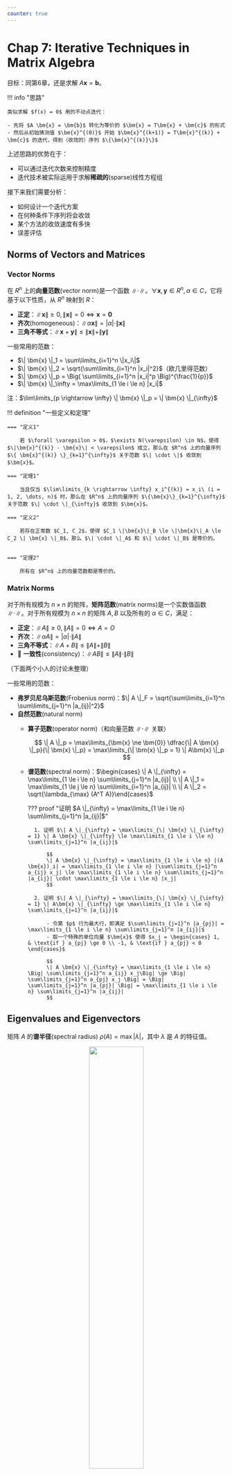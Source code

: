 ```yaml
---
counter: true
---
```


# Chap 7: Iterative Techniques in Matrix Algebra

目标：同第6章，还是求解 $A \bm{x} = \bm{b}$。

!!! info "思路"

    类似求解 $f(x) = 0$ 用的不动点迭代：
    
    - 先将 $A \bm{x} = \bm{b}$ 转化为等价的 $\bm{x} = T\bm{x} + \bm{c}$ 的形式
    - 然后从初始猜测值 $\bm{x}^{(0)}$ 开始 $\bm{x}^{(k+1)} = T\bm{x}^{(k)} + \bm{c}$ 的迭代，得到（收敛的）序列 $\{\bm{x}^{(k)}\}$

上述思路的优势在于：

- 可以通过迭代次数来控制精度
- 迭代技术被实际运用于求解**稀疏的**(sparse)线性方程组

接下来我们需要分析：

- 如何设计一个迭代方案
- 在何种条件下序列将会收敛
- 某个方法的收敛速度有多快
- 误差评估


## Norms of Vectors and Matrices

### Vector Norms

在 $R^n$ 上的**向量范数**(vector norm)是一个函数 $\| \cdot \|$。$\forall \bm{x}, \bm{y} \in R^n, \alpha \in C$，它将基于以下性质，从 $R^n$ 映射到 $R$：

- **正定**：$\| \bm{x} \| \ge 0, \| \bm{x} \| = 0 \Leftrightarrow \bm{x} = \bm{0}$
- **齐次**(homogeneous)：$\| \alpha \bm{x} \| = |\alpha| \cdot \| \bm{x} \|$
- **三角不等式**：$\| \bm{x} + \bm{y}\| \le \| \bm{x} \| + \| \bm{y} \|$

一些常用的范数：

- $\| \bm{x} \|_1 = \sum\limits_{i=1}^n \|x_i\|$
- $\| \bm{x} \|_2 = \sqrt{\sum\limits_{i=1}^n |x_i|^2}$（欧几里得范数）
- $\| \bm{x} \|_p = \Big( \sum\limits_{i=1}^n |x_i|^p \Big)^{\frac{1}{p}}$
- $\| \bm{x} \|_\infty = \max\limits_{1 \le i \le n} |x_i|$

注：$\lim\limits_{p \rightarrow \infty} \| \bm{x} \|_p = \| \bm{x} \|_{\infty}$

!!! definition "一些定义和定理"

    === "定义1"

        若 $\forall \varepsilon > 0$，$\exists N(\varepsilon) \in N$，使得 $\|\bm{x}^{(k)} - \bm{x}\| < \varepsilon$ 成立，那么在 $R^n$ 上的向量序列 $\{ \bm{x}^{(k)} \}_{k=1}^{\infty}$ 关于范数 $\| \cdot \|$ 收敛到 $\bm{x}$。

    === "定理1"

        当且仅当 $\lim\limits_{k \rightarrow \infty} x_i^{(k)} = x_i\ (i = 1, 2, \dots, n)$ 时，那么在 $R^n$ 上的向量序列 $\{\bm{x}\}_{k=1}^{\infty}$ 关于范数 $\| \cdot \|_{\infty}$ 收敛到 $\bm{x}$。

    === "定义2"

        若存在正常数 $C_1, C_2$，使得 $C_1 \|\bm{x}\|_B \le \|\bm{x}\|_A \le C_2 \| \bm{x} \|_B$，那么 $\| \cdot \|_A$ 和 $\| \cdot \|_B$ 是等价的。


    === "定理2"

        所有在 $R^n$ 上的向量范数都是等价的。


### Matrix Norms

对于所有规模为 $n \times n$ 的矩阵，**矩阵范数**(matrix norms)是一个实数值函数 $\| \cdot \|$。对于所有规模为 $n \times n$ 的矩阵 $A, B$ 以及所有的 $\alpha \in C$，满足：

- **正定**：$\| A \| \ge 0, \| A \| = 0 \Leftrightarrow A = O$
- **齐次**：$\| \alpha A \| = |\alpha| \cdot \| A \|$
- **三角不等式**：$\| A + B \| \le \| A \| + \| B \|$
- :star2: **一致性**(consistency)：$\| AB \| \le \| A \| \cdot \| B \|$

（下面两个小人的讨论未整理）

一些常用的范数：

- **弗罗贝尼乌斯范数**(Frobenius norm)：$\| A \|_F = \sqrt{\sum\limits_{i=1}^n \sum\limits_{j=1}^n |a_{ij}|^2}$
- **自然范数**(natural norm)
    - **算子范数**(operator norm)（和向量范数 $\| \cdot \|$ 关联）

        $$
        \| A \|_p = \max\limits_{\bm{x} \ne \bm{0}} \dfrac{\| A \bm{x} \|_p}{\| \bm{x} \|_p} = \max\limits_{\| \bm{x} \|_p = 1} \| A\bm{x} \|_p
        $$

    - **谱范数**(spectral norm)：$\begin{cases} \| A \|_{\infty} = \max\limits_{1 \le i \le n} \sum\limits_{j=1}^n |a_{ij}| \\ \| A \|_1 = \max\limits_{1 \le j \le n} \sum\limits_{i=1}^n |a_{ij}| \\ \| A \|_2 = \sqrt{\lambda_{\max} (A^T A)}\end{cases}$


        ??? proof "证明 $A \|_{\infty} = \max\limits_{1 \le i \le n} \sum\limits_{j=1}^n |a_{ij}|$"

            1. 证明 $\| A \|_{\infty} = \max\limits_{\| \bm{x} \|_{\infty} = 1} \| A \bm{x} \|_{\infty} \le \max\limits_{1 \le i \le n} \sum\limits_{j=1}^n |a_{ij}|$

                $$
                \| A \bm{x} \|_{\infty} = \max\limits_{1 \le i \le n} |(A \bm{x})_i| = \max\limits_{1 \le i \le n} |\sum\limits_{j=1}^n a_{ij} x_j| \le \max\limits_{1 \le i \le n} \sum\limits_{j=1}^n |a_{ij}| \cdot \max\limits_{1 \le i \le n} |x_j|
                $$

            2. 证明 $\| A \|_{\infty} = \max\limits_{\| \bm{x} \|_{\infty} = 1} \| A\bm{x} \|_{\infty} \ge \max\limits_{1 \le i \le n} \sum\limits_{j=1}^n |a_{ij}|$

                - 令第 $p$ 行为最大行，即满足 $\sum\limits_{j=1}^n |a_{pj}| = \max\limits_{1 \le i \le n} \sum\limits_{j=1}^n |a_{ij}|$
                - 取一个特殊的单位向量 $\bm{x}$ 使得 $x_j = \begin{cases} 1, & \text{if } a_{pj} \ge 0 \\ -1, & \text{if } a_{pj} < 0 \end{cases}$

                $$
                \| A \bm{x} \|_{\infty} = \max\limits_{1 \le i \le n} \Big| \sum\limits_{j=1}^n a_{ij} x_j\Big| \ge \Big| \sum\limits_{j=1}^n a_{pj} x_j \Big| = \Big| \sum\limits_{j=1}^n |a_{pj}| \Big| = \max\limits_{1 \le i \le n} \sum\limits_{j=1}^n |a_{ij}|
                $$


## Eigenvalues and Eigenvectors

矩阵 $A$ 的**谱半径**(spectral radius) $\rho(A) = \max{| \lambda |}$，其中 $\lambda$ 是 $A$ 的特征值。

<div style="text-align: center">
    <img src="images/C7/1.png" width=50%/>
</div>

!!! definition "定理"

    如果 $A$ 是一个 $n \times n$ 的矩阵，那么对于所有的自然范数 $\| \cdot \|$，有 $\rho(A) \le \| A \|$ 成立。

    ??? proof "证明"

        对于 $A$ 的任何特征值 $\lambda$ 以及特征向量 $\| \bm{x} \|$，且 $\| \bm{x} \| = 1$，有：

        $$
        |\lambda| \cdot \| \bm{x} \| = \| \lambda \bm{x} \| = \| A\bm{x} \| \le \| A \| \cdot \| \bm{x} \|
        $$

若 $\forall i, j = 1, 2, \dots, n$，有 $\lim\limits_{k \rightarrow \infty} (A^k)_{ij} = 0$，那么称规模为 $n \times n$ 的矩阵 $A$ 是**收敛**的。


## Iterative Techniques for Solving Linear Systems

### Jacobi Iterative Method

对于线性方程组 $\begin{cases}a_{11}x_1 + a_{12}x_2 + \dots + a_{1n}x_n = b_1 \\ a_{21}x_1 + a_{22}x_2 + \dots + a_{2n}x_n = b_2 \\ \dots \\ a_{n1}x_1 + a_{n2}x_2 + \dots + a_{nn}x_n = b_n\end{cases}$，当 $a_{ii} \ne 0$ 时，可以解得：

$$
\begin{cases}
x_1 = \dfrac{1}{a_{11}}(-a_{12}x_2 - \dots - a_{1n}x_n + b_1) \\ x_2 = \dfrac{1}{a_{22}}(-a_{21}x_1 - \dots - a_{2n}x_n + b_1) \\ x_n = \dfrac{1}{a_{nn}}(-a_{n1}x_1 - \dots - a_{1n, n-1}x_{n-1} + b_n) 
\end{cases}
$$

用矩阵形式表示上述线形方程组，并转化为以下形式：

<div style="text-align: center">
    <img src="images/C7/2.png" width=20%/>
</div>

那么：

$$
\begin{align}
A\bm{x} = \bm{b} & \Leftrightarrow (D - L - U)\bm{x} = \bm{b} \notag \\
& \Leftrightarrow D\bm{x} = (L + U) \bm{x} + \bm{b} \notag \\
& \Leftrightarrow \bm{x} = \underbrace{D^{-1} (L + U)}_{T_j} \bm{x} + \underbrace{D^{-1} \bm{b}}_{\bm{c_j}} \notag \\
\dots & \dots \notag
\end{align}
$$

所以对于第 $k$ 次高斯消元而言，$\bm{x}^{(k)} = T_j \bm{x}^{(k-1)} + \bm{c_j}$，其中 $T_j$ 被称为**雅可比迭代矩阵**(Jacobi iterative matrix)。

???+ code "算法：雅可比迭代方法"

    对于给定的初始近似解 $\bm{x}^{(0)}$，求解 $A\bm{x} = \bm{b}$

    - 输入：方程和未知数的个数 $n$，矩阵元素 $a[][]$，常数项 $b[]$，初始近似解 $X0[]$，容忍值 $TOL$，最大迭代次数 $N_{max}$
    - 输出：近似解 $X[]$ 或错误信息

    ```c
    Step 1  Set k = 1;
    Step 2  while (k <= N_max) do step 3-6
            Step 3  for i = 1, ..., n
                        Set X_i = (b_i - sum(j=1, j!=i, j<=n, a_ij X0_j)) / a_ii;  // compute x_k
            Step 4  if norm(X - X_0)_infty = max(1<=i<=n, X_i - X0_i) < TOL then Output(X[]);
                    STOP;    // successful
            Step 5  for i = 1, ..., n  Set X0[] = X[];  // update X0
            Step 6  Set k++;
    Step 7  Output (Maximum number of iterations exceeded);
            STOP.    // unsuccessful
    ```


### Gauss-Seidel Iterative Method

观察线性方程组的解：

$$
\begin{align}
x_2^{(k)} & = \dfrac{1}{a_{22}}(\textcolor{red}{-a_{21}x_1^{(k)}} - a_{23}x_3^{(k-1)} - a_{24}x_4^{(k-1)} - \dots - a_{2n}x_n^{k-1} + b_2) \notag \\ 
x_3^{(k)} & = \dfrac{1}{a_{33}}(\textcolor{red}{-a_{31}x_1^{(k)} - a_{32}x_2^{(k)}} - a_{34}x_4^{(k-1)} - \dots - a_{3n}x_n^{k-1} + b_3) \notag \\ 
\dots \notag \\ 
x_n^{(k)} & = \dfrac{1}{a_{nn}}(\textcolor{red}{-a_{n1}x_1^{(k)} -a_{n2}x_2^{(k)} -a_{n3}x_3^{(k)} - \dots - a_{n, n-1}x_{n-1}^{k}} + b_n) \notag
\end{align}
$$

用矩阵形式表述为：

$$
\begin{align}
& \bm{x}^{(k)} = D^{-1} (L\bm{x}^{(k)} + U\bm{x}^{(k-1)}) + D^{-1} \bm{b} \notag \\
\Leftrightarrow & (D - L)\bm{x}^{(k)} = U\bm{x}^{(k-1)} + \bm{b} \notag \\
\Leftrightarrow & \bm{x}^{(k)} = \underbrace{(D - L)^{-1} U }_{T_g} \bm{x}^{(k-1)} + \underbrace{(D - L)^{-1}}_{\bm{c}_g} \bm{b} \notag
\end{align}
$$

其中 $T_g$ 为**高斯-赛德尔迭代矩阵**(Gauss-Seidel iterative matrix)。


### Convergence of Iterative Method

现在我们来考察迭代法 $\bm{x}^{(k)} = T\bm{x}^{(k-1)} + \bm{c}$ 的收敛性。

!!! definition "定理"

    以下语句是等价的：

    - $A$ 是一个收敛矩阵
    - 对于某些自然范数，$\lim\limits_{n \rightarrow \infty} \| A^n \| = 0$
    - 对于所有自然范数，$\lim\limits_{n \rightarrow \infty} \| A^n \| = 0$
    - $\textcolor{red}{\rho(A) < 1}$
    - $\forall \bm{x},\ \lim\limits_{n \rightarrow \infty} A^n \bm{x} = \bm{0}$

>下面一串式子有待理解和整理：

$$
\textcolor{red}{\bm{e}^{(k)}} = \bm{x^{(k)}} - \bm{x^*} = (T\bm{x^{(k-1)}} + \bm{c}) - (T\bm{x^*} + \bm{c}) = T(\bm{x}^{(k-1)} - \bm{x^*}) = \textcolor{red}{T \bm{e^{(k-1)}}}
$$

根据上述递推式，可以得到 $\bm{e^{(k)}} = T^k \bm{e^{(0)}}$，因此 

$$
\|\bm{e^{(k)}}\| \le \| T \| \cdot \| \bm{e^{(k-1)}} \| \le \dots \le \| T \|^k \cdot \| \bm{e^{(0)}} \|
$$

- 充分条件：$\|T\| < 1\ \Rightarrow\ \|T\|^k \rightarrow 0\ \text{as}\ k \rightarrow \infty$
- 必要条件：$\bm{e^{(k)}} \rightarrow \bm{0}\ \text{as}\ k \rightarrow \infty\ \Rightarrow T^k \rightarrow O$

!!! definition "定理"

    $\forall \bm{x^{(0)}} \in R^n$，由 $\bm{x}^{(k)} = T\bm{x}^{(k-1)} + \bm{c}\ (k \ge 1)$ 定义的序列 $\{ \bm{x^{(k)}} \}_{k=0}^\infty$，当且仅当 $\textcolor{red}{\rho(T) < 1}$ 时，会收敛到 $\bm{x} = T\bm{x} + \bm{c}$ 的唯一解。

    ??? proof "证明"

        - 假如 $\rho(T) < 1$，那么

            $$
            \begin{align}
            \bm{x}^{(k)} & = T\bm{x}^{(k-1)} + \bm{c} = T(T\bm{x}^{(k-2)} + \bm{c}) + \bm{c} = T^2 \bm{x^{(k-2)}} + (T + I)\bm{c} \notag \\
            & = \dots = \cancel{T^k\bm{x^{(0)}}} + (\textcolor{red}{T^{k-1} + \dots + T + I})\bm{c} \notag
            \end{align}
            $$

            又因为 $\rho(T) < 1 \Rightarrow (I - T)^{-1} = \sum\limits_{j=0}^{\infty} T^j$，所以：

            $$
            \lim\limits_{k \rightarrow \infty} \bm{x}^{(k)} = \lim\limits_{k \rightarrow \infty} T^k\bm{x^{(0)}} + \lim\limits_{k \rightarrow \infty} (T^{k-1} + \dots + T + I)\bm{c} = (I - T)^{-1} \bm{c}
            $$

        - $\lim\limits_{k \rightarrow \infty} \bm{e}^{(k)} \rightarrow \bm{0}\ \Rightarrow\ \lim\limits_{k \rightarrow \infty} T^k \bm{e^{(0)}} = \bm{0} \text{ for any } \bm{e^{0}}$，所以 $\rho(T) < 1$

!!! definition "定理"

    对于任意满足 $\|T\| < 1$ 的自然矩阵以及给定的向量 $\bm{c}$，那么 $\forall \bm{x^{(0)}} \in R^n$，由 $\bm{x}^{(k)} = T\bm{x}^{(k-1)} + \bm{c}$ 定义的序列 $\{ \bm{x^{(k)}} \}_{k=0}^\infty$ 会收敛到向量 $\bm{x} \in R^n$，并且由以下误差边界：

    - $\| \bm{x} - \bm{x^{(k)}}\| \le \|T\|^k \| \bm{x} - \bm{x^{0}}\|$
    
    > $\| \bm{x} - \bm{x^{(k)}}\| \approx \rho(T)^k \| \bm{x} - \bm{x^{0}}\|$

    - $\| \bm{x} - \bm{x^{(k)}}\| \le \dfrac{\|T\|^k}{1 - \|T\|} \| \bm{x^{(1)}} - \bm{x^{0}}\|$

!!! definition "定理"

    如果 $A$ 是一个严格对角占优矩阵，那么对于任意选择的初始近似解 $\bm{x^{(0)}}$，无论使用雅可比方法还是高斯-赛德尔方法，都可以让序列 $\{ \bm{x^{(k)}} \}_{k=0}^\infty$ 收敛到 $A\bm{x} = \bm{b}$ 的唯一解。

    ??? proof "证明（提示）"

        只需证明 $\forall |\lambda| \ge 1$，有 $|\lambda I - T| \ne 0$。也就是说，$\lambda$ 不能称为对应迭代矩阵 $T$ 的特征值。


### Relaxation Methods

接下来我们从另一个角度审视高斯-赛德尔方法：

$$
\begin{align}
x_i^{(k)} & = \dfrac{1}{a_{ii}} \Big[ b_i - \sum\limits_{j=1}^{i-1} a_{ij} x_i^{(k)} - \sum\limits_{j=i+1}^n a_{ij} x_j^{(k-1)} \Big] \notag \\
& = x_i^{(k-1)} + \dfrac{r_i^{(k)}}{a_{ii}} \quad \text{ where } r_i^{(k)} = b_i - \sum\limits_{j < i} a_{ij} x_j^{(k)} - \sum\limits_{j \ge i} a_{ij} x_j^{(k-1)} \notag
\end{align}
$$

令 $x_i^{(k)} = x_i^{(k-1)} + \textcolor{red}{\omega} \dfrac{r_i^{(k)}}{a_{ii}}$。对于正数 $\omega$ 的某种选择，我们能够减少残差向量的范数，并且得到更快的收敛。这样的方法称为**松弛法**(relaxation methods)。

- $0 < \omega < 1$：欠松弛法(under-relaxation methods)
- $\omega = 1$：高斯-赛德尔方法
- $\omega > 1$：逐次超松弛法(successive over-relaxation methods, SOR)

用矩阵形式可以表述为：

$$
\begin{align}
x_i^{(k)} & = x_i^{(k-1)} + \omega \dfrac{r_i^{(k)}}{a_{ii}} = (1 - \omega)x_i^{(k-1)} + \dfrac{\omega}{a_{ii}} \Big[ -\sum\limits_{j<i} a_{ij} x_j^{(k)} - \sum\limits_{j>i} a_{ij} x_j^{k-1} + b_i \Big] \notag \\
& \Rightarrow\ \bm{x^{(k)}} = (1 - \omega) \bm{x^{(k-1)}} + \omega D^{-1} [L \bm{x^{(k)}} + U \bm{x^{(k-1)}} + \bm{b}] \notag \\
& \Rightarrow\ \underbrace{(D - \omega L)^{-1} [(1 - \omega) D + \omega U]}_{T_{\omega}} \bm{x}^{(k-1)} + \underbrace{(D - \omega L)^{-1} \omega}_{\bm{c_\omega}} \bm{b} \notag
\end{align}
$$

显然，矩阵 $T_\omega$ 的表示过于复杂。幸运的是，我们还有以下更为简单的表示方法。

!!! definition "一些定理"

    === "定理1"

        Kahan 定理：若 $a_{ii} \ne 0\ (i = 1, 2, \dots, n)$，那么 $\rho(T_\omega) \ge |\omega - 1|$，这也就意味着 SOR 方法仅在 $0 < \omega < 2$ 时收敛。

    === "定理2"

        Ostrowski-Reich 定理：若 $A$ 是**正定**矩阵且 $0 < \omega < 2$，那么 SOR 方法对于任意初始近似解均能收敛。

    === "定理3"

        如果 $A$ 是**正定**的**三对角线**矩阵，那么 $\rho(T_g) = |\rho(T_j)|^2 < 1$，且 SOR 方法中 $\omega$ 的最优选择是 $\omega = \dfrac{2}{1 + \sqrt{1 - |[\rho(T_j)]^2|}}$，此时 $\rho(T_\omega) = \omega - 1$。

!!! question "讨论"

    === "题目"

        给定 $A = \begin{bmatrix}2 & 1 \\ 1 & 2\end{bmatrix}, \bm{b} = \begin{bmatrix}1 \\ 2\end{bmatrix}$，以及迭代法 $\bm{x^{(k)}} = \bm{x^{(k-1)}} + \omega (A\bm{x^{k-1}} - \bm{b})$，那么：

        - 当 $\omega$ 取什么值时，该方法会收敛？
        - 当 $\omega$ 取什么值时，该方法的收敛速度最快？

    === "解答"

        考虑 $T = I + \omega A$ 的特征值，解得 $\lambda_1 = 1 + \omega, \lambda_2 = 1 + 3 \omega$

        - 要使该方法收敛，需满足 $\rho(T) < 1 \quad \Rightarrow -\dfrac{2}{3} < \omega < 0$
        - 现在考虑 $\rho(T) = \max\{|1 + \omega|, |1 + 3\omega|\}$ 在何时取最小值——可以画图研究：

        <div style="text-align: center">
            <img src="images/C7/3.png" width=40%/>
        </div>

        发现当 $\omega = -\dfrac{1}{2}$ 时取值最小。

